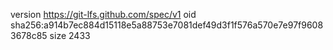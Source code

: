 version https://git-lfs.github.com/spec/v1
oid sha256:a914b7ec884d15118e5a88753e7081def49d3f1f576a570e7e97f96083678c85
size 2433

